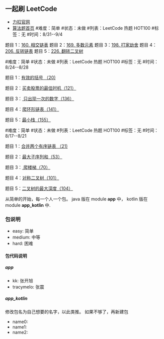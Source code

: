 ## 一起刷 LeetCode

- [力扣官网](https://leetcode-cn.com/)
- [算法题首页](https://leetcode-cn.com/problemset/algorithms/)
#难度：简单
#状态：未做
#列表：LeetCode 热题 HOT100 
#标签：无
#时间：8/31--9/4

题目 1：[160. 相交链表](https://leetcode-cn.com/problems/intersection-of-two-linked-lists/)
题目 2：[169. 多数元素](https://leetcode-cn.com/problems/majority-element/)
题目 3：[198. 打家劫舍](https://leetcode-cn.com/problems/house-robber/)
题目 4：[206. 反转链表](https://leetcode-cn.com/problems/reverse-linked-list/)
题目 5：[226. 翻转二叉树](https://leetcode-cn.com/problems/invert-binary-tree/)

#难度：简单
#状态：未做
#列表：LeetCode 热题 HOT100 
#标签：无
#时间：8/24--8/28

题目 1：[有效的括号  （20)](https://leetcode-cn.com/problems/valid-parentheses/)

题目 2：[买卖股票的最佳时机（121）](https://leetcode-cn.com/problems/best-time-to-buy-and-sell-stock/
)   

题目 3：[ 只出现一次的数字（136）](https://leetcode-cn.com/problems/single-number/)   

题目 4：[爬环形链表（141）](https://leetcode-cn.com/problems/linked-list-cycle/)   

题目 5：[最小栈（155）](https://leetcode-cn.com/problems/min-stack/)   



#难度：简单
#状态：未做
#列表：LeetCode 热题 HOT100 
#标签：无
#时间：8/17--8/21

题目 1：[合并两个有序链表  （21)](https://leetcode-cn.com/problems/merge-two-sorted-lists/)

题目 2：[最大子序列和（53）](https://leetcode-cn.com/problems/maximum-subarray/)   

题目 3：[ 爬楼梯（70）](https://leetcode-cn.com/problems/climbing-stairs/)   

题目 4：[对称二叉树（101）](https://leetcode-cn.com/problems/symmetric-tree/)   

题目 5：[二叉树的最大深度（104）](https://leetcode-cn.com/problems/maximum-depth-of-binary-tree/)   


从简单的开始，每一个人一个包。 java 版在 module **app** 中， kotlin 版在 module **app_kotlin** 中.

### 包说明

- easy: 简单
- medium: 中等
- hard: 困难

#### 包代码说明

##### app

- kk: 张开旭
- tracymelo: 张震

##### app_kotlin

修改包名为自己想要的名字，以此类推。 如果不够了，再新建包

- name0:
- name1:
- name2:
